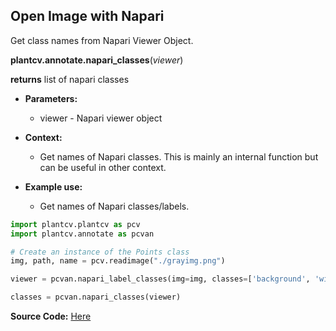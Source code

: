 ## Open Image with Napari

Get class names from Napari Viewer Object.

**plantcv.annotate.napari_classes**(*viewer*)

**returns** list of napari classes

- **Parameters:**
    - viewer - Napari viewer object

- **Context:**
    - Get names of Napari classes. This is mainly an internal function but can be useful in other context.

- **Example use:**
    - Get names of Napari classes/labels. 


```python
import plantcv.plantcv as pcv 
import plantcv.annotate as pcvan

# Create an instance of the Points class
img, path, name = pcv.readimage("./grayimg.png")

viewer = pcvan.napari_label_classes(img=img, classes=['background', 'wing', 'seed'])

classes = pcvan.napari_classes(viewer)

```

**Source Code:** [Here](https://github.com/danforthcenter/plantcv-annotate/blob/main/plantcv/annotate/napari_classes.py)

